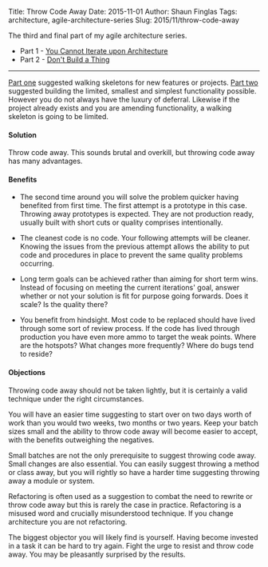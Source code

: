 Title: Throw Code Away
Date: 2015-11-01
Author: Shaun Finglas
Tags: architecture, agile-architecture-series
Slug: 2015/11/throw-code-away

The third and final part of my agile architecture series.

-   Part 1 - [You Cannot Iterate upon
    Architecture](https://blog.shaunfinglas.co.uk/2015/11/you-cannot-iterate-upon-architecture.html)
-   Part 2 - [Don't Build a
    Thing](https://blog.shaunfinglas.co.uk/2015/11/dont-build-thing.html)

------------------------------------------------------------------------

[Part
one](https://blog.shaunfinglas.co.uk/2015/11/you-cannot-iterate-upon-architecture.html)
suggested walking skeletons for new features or projects. [Part
two](https://blog.shaunfinglas.co.uk/2015/11/dont-build-thing.html)
suggested building the limited, smallest and simplest functionality
possible. However you do not always have the luxury of deferral.
Likewise if the project already exists and you are amending
functionality, a walking skeleton is going to be limited.

#### Solution

Throw code away. This sounds brutal and overkill, but throwing code away
has many advantages.

#### Benefits

-   The second time around you will solve the problem quicker having
    benefited from first time. The first attempt is a prototype in this
    case. Throwing away prototypes is expected. They are not production
    ready, usually built with short cuts or quality comprises
    intentionally.

-   The cleanest code is no code. Your following attempts will be
    cleaner. Knowing the issues from the previous attempt allows the
    ability to put code and procedures in place to prevent the same
    quality problems occurring.

-   Long term goals can be achieved rather than aiming for short term
    wins. Instead of focusing on meeting the current iterations' goal,
    answer whether or not your solution is fit for purpose going
    forwards. Does it scale? Is the quality there?

-   You benefit from hindsight. Most code to be replaced should have
    lived through some sort of review process. If the code has lived
    through production you have even more ammo to target the weak
    points. Where are the hotspots? What changes more frequently? Where
    do bugs tend to reside?

#### Objections

Throwing code away should not be taken lightly, but it is certainly a
valid technique under the right circumstances.

You will have an easier time suggesting to start over on two days worth
of work than you would two weeks, two months or two years. Keep your
batch sizes small and the ability to throw code away will become easier
to accept, with the benefits outweighing the negatives.

Small batches are not the only prerequisite to suggest throwing code
away. Small changes are also essential. You can easily suggest throwing
a method or class away, but you will rightly so have a harder time
suggesting throwing away a module or system.

Refactoring is often used as a suggestion to combat the need to rewrite
or throw code away but this is rarely the case in practice. Refactoring
is a misused word and crucially misunderstood technique. If you change
architecture you are not refactoring.

The biggest objector you will likely find is yourself. Having become
invested in a task it can be hard to try again. Fight the urge to resist
and throw code away. You may be pleasantly surprised by the results.